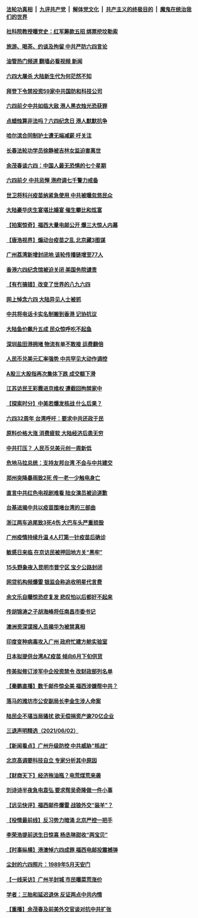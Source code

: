 ####  [法轮功真相](../../../../basic/blob/master/README.md?n1) &nbsp;|&nbsp; [九评共产党](../../../../9ping.md/blob/master/README.md?t=06040503) &nbsp;|&nbsp; [解体党文化](../../../../jtdwh.md/blob/master/README.md?t=06040503)  &nbsp;|&nbsp; [共产主义的终极目的](../../../../gczydzjmd.md/blob/master/README.md?t=06040503) &nbsp;|&nbsp; [魔鬼在统治我们的世界](../../../../mgztzwmdsj.md/blob/master/README.md?t=06040503) 

#### [社科院教授曝党史：红军筹款五招 绑票挖坟勒索](../pages/nsc413/n12995666.md?t=06040503) 

#### [旅游、喝茶、约谈及拘留 中共严防六四言论](../pages/nsc413/n12997061.md?t=06040503) 

#### [油管热门频道 翻墙必看视频 新闻](http://78.141.242.5:81/youtube.html)

#### [六四大屠杀 大陆新生代为何茫然不知](../pages/nsc413/n12996656.md?t=06040503) 

#### [拜登下令禁投资59家中共国防和科技公司](../pages/nsc413/n12996977.md?t=06040503) 

#### [六四前夕中共如临大敌 港人黑衣烛光恐获罪](../pages/nsc413/n12997001.md?t=06040503) 

#### [点蜡烛算非法吗？六四纪念日 港人默默抗争](../pages/nsc413/n12996916.md?t=06040503) 

#### [哈尔滨合同制护士遭无端减薪 吁关注](../pages/nsc413/n12996633.md?t=06040503) 

#### [长春法轮功学员徐静被吉林女监迫害离世](../pages/nsc413/n12996729.md?t=06040503) 

#### [余茂春谈六四：中国人最无恐惧的七个星期](../pages/nsc413/n12996782.md?t=06040503) 

#### [六四前夕 中共忌惮 港府调七千警力戒备](../pages/nsc413/n12996579.md?t=06040503) 

#### [世卫将科兴疫苗纳紧急使用 中共被曝忽悠民众](../pages/nsc413/n12994862.md?t=06040503) 

#### [大陆豪华庆生宴堪比婚宴 催生攀比和炫富](../pages/nsc413/n12995494.md?t=06040503) 

#### [【拍案惊奇】福西大量电邮公开 爆三大惊人内幕](../pages/nsc413/n12995024.md?t=06040503) 

#### [【唐浩视界】煽动台疫苗之乱 北京藏3图谋](../pages/nsc413/n12996059.md?t=06040503) 

#### [广州荔湾新增封闭地 该轮传播链增至77人](../pages/nsc413/n12995897.md?t=06040503) 

#### [香港六四纪念馆被迫关闭 美国务院谴责](../pages/nsc413/n12996064.md?t=06040503) 

#### [【有冇搞错】改变了世界的八九六四](../pages/nsc413/n12995659.md?t=06040503) 

#### [网上悼念六四 大陆异见人士被抓](../pages/nsc413/n12995764.md?t=06040503) 

#### [中共将电话卡实名制搬到香港 记协抗议](../pages/nsc413/n12995997.md?t=06040503) 

#### [大陆鱼价飙升五成 民众惊呼吃不起鱼](../pages/nsc413/n12995757.md?t=06040503) 

#### [深圳盐田港拥堵 物流有单不敢接 运费翻倍](../pages/nsc413/n12994923.md?t=06040503) 

#### [人民币兑美元汇率强势 中共罕见大动作调控](../pages/nsc413/n12995922.md?t=06040503) 

#### [A股三大股指再次集体下跌 成交额下滑](../pages/nsc413/n12995818.md?t=06040503) 

#### [江苏访民王彩霞进京维权 遭截回拘禁家中](../pages/nsc413/n12995792.md?t=06040503) 

#### [【探索时分】中美若爆发核战 什么后果？](../pages/nsc413/n12994467.md?t=06040503) 

#### [六四32周年 台湾呼吁：要求中共还政于民](../pages/nsc413/n12995741.md?t=06040503) 

#### [原料价格大涨 消费疲软 大陆经济后患无穷](../pages/nsc413/n12995667.md?t=06040503) 

#### [中共打压？ 人民币兑美元创一周新低](../pages/nsc413/n12995280.md?t=06040503) 

#### [危地马拉总统：支持友邦台湾 不会与中共建交](../pages/nsc413/n12995598.md?t=06040503) 

#### [郑州突降暴雨致2死 传一老一少触电身亡](../pages/nsc413/n12995499.md?t=06040503) 

#### [直言中共红色电视剧难看 陆女演员被迫道歉](../pages/nsc413/n12995534.md?t=06040503) 

#### [台基进揭中共以疫苗围堵台湾的三部曲](../pages/nsc413/n12995258.md?t=06040503) 

#### [浙江两车追尾致3死4伤 大巴车头严重损毁](../pages/nsc413/n12995302.md?t=06040503) 

#### [广州疫情持续升温 4人打第一针疫苗后确诊](../pages/nsc413/n12994973.md?t=06040503) 

#### [敏感日来临 在京访民被押回地方关“黑牢”](../pages/nsc413/n12995218.md?t=06040503) 

#### [15头野象夜入昆明市晋宁区 宝夕公路封闭](../pages/nsc413/n12995237.md?t=06040503) 

#### [网贷机构频爆雷 银监会称追收明星代言费](../pages/nsc413/n12994890.md?t=06040503) 

#### [余文乐自曝惊恐症复发 悲叹怕以后都好不起来](../pages/nsc413/n12994701.md?t=06040503) 

#### [传胡锦涛之子胡海峰将任南昌市委书记](../pages/nsc413/n12994889.md?t=06040503) 


#### [澳洲资深谍报人员揭华为被禁真相](../pages/nsc413/n12995145.md?t=06040503) 

#### [印度变种病毒攻入广州 政府忙建方舱实验室](../pages/nsc413/n12995047.md?t=06040503) 

#### [日本拟提供台湾AZ疫苗 倾向6月下旬供货](../pages/nsc413/n12994958.md?t=06040503) 

#### [传美拟修订涉军中企投资禁令 改财政部列名单](../pages/nsc413/n12994370.md?t=06040503) 

#### [【秦鹏直播】数千邮件惊全美 福西涉嫌帮中共？](../pages/nsc413/n12994634.md?t=06040503) 

#### [落马的潍坊市公安副局长李金生涉人命案](../pages/nsc413/n12993922.md?t=06040503) 

#### [陆民企不堪当局骚扰 欲无偿捐资产逾70亿企业](../pages/nsc413/n12994813.md?t=06040503) 

#### [三退声明精选（2021/06/02）](../pages/nsc413/n12994891.md?t=06040503) 

#### [【新闻看点】广州升级防控 中共威胁“核战”](../pages/nsc413/n12994576.md?t=06040503) 

#### [北京高调要科技自立 专家分析其中原因](../pages/nsc413/n12994738.md?t=06040503) 

#### [【财商天下】经济拖油瓶？电荒煤荒来袭](../pages/nsc413/n12994103.md?t=06040503) 

#### [刘诗诗半夜急电袁弘 要求帮吴奇隆做一件小事](../pages/nsc413/n12994441.md?t=06040503) 

#### [【远见快评】福西邮件爆雷 战狼外交“装羊”？](../pages/nsc413/n12994597.md?t=06040503) 

#### [【役情最前线】反习势力暗涌 北京严控一把手](../pages/nsc413/n12994195.md?t=06040503) 

#### [李荣浩提前送生日惊喜 杨丞琳甜收“两宝贝”](../pages/nsc413/n12994297.md?t=06040503) 

#### [【时事纵横】港澳悼六四成罪 福西电邮投震撼弹](../pages/nsc413/n12994585.md?t=06040503) 

#### [尘封的六四照片：1989年5月天安门](../pages/nsc413/n12981291.md?t=06040503) 

#### [【一线采访】广州半封城 市民曝菜荒涨价](../pages/nsc413/n12994242.md?t=06040503) 

#### [学者：三胎和延迟退休 反证两点中共内情](../pages/nsc413/n12993856.md?t=06040503) 

#### [【重播】余茂春及前美外交官谈对抗中共扩张](../pages/nsc413/n12994418.md?t=06040503) 

<img src='http://gfw-breaker.win/goodnews/indexes/nsc413.md' width='0px' height='0px'/>
